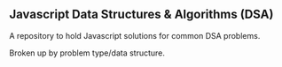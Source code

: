 ## Javascript Data Structures & Algorithms (DSA)

A repository to hold Javascript solutions for common DSA problems.

Broken up by problem type/data structure.